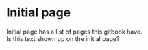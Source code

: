 # Initial page

Initial page has a list of pages this gitbook have.  
Is this text shown up on the initial page?

